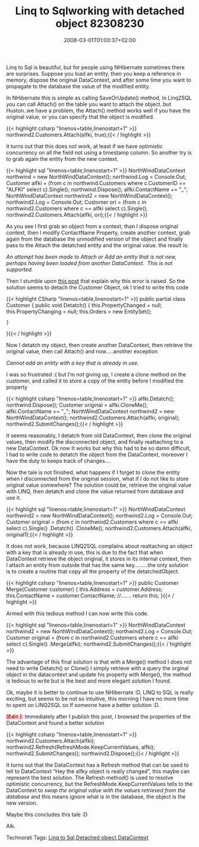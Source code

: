 ﻿---
title: "Linq to Sqlworking with detached object 82308230"
description: ""
date: 2008-03-01T01:00:37+02:00
draft: false
tags: [Uncategorized]
categories: [NET framework]
---
Linq to Sql is beautiful, but for people using NHibernate sometimes there are surprises. Suppose you load an entity, then you keep a reference in memory, dispose the original DataContext, and after some time you want to propagate to the database the value of the modified entity.

In NHibernate this is simple as calling SaveOrUpdate() method, in Linq2SQL you can call Attach() on the table you want to attach the object..but Huston..we have a problem, the Attach() method works well if you have the original value, or you can specify that the object is modified.

{{< highlight csharp "linenos=table,linenostart=1" >}}
northwind2.Customers.Attach(alfki, true);{{< / highlight >}}

<!-- Code inserted with Steve Dunn's Windows Live Writer Code Formatter Plugin.  http://dunnhq.com -->

it turns out that this does not work, at least if we have optimistic concurrency on all the field not using a timestamp column. So another try is to grab again the entity from the new context.

{{< highlight sql "linenos=table,linenostart=1" >}}
NorthWindDataContext northwind = new NorthWindDataContext();
northwind.Log = Console.Out;
Customer alfki = (from c in northwind.Customers
                  where c.CustomerID == "ALFKI"
                  select c).Single<Customer>();
northwind.Dispose();
alfki.ContactName += "_";
NorthWindDataContext northwind2 = new NorthWindDataContext();
northwind2.Log = Console.Out;
Customer ori = (from c in northwind2.Customers
 where c == alfki
 select c).Single<Customer>();
northwind2.Customers.Attach(alfki, ori);{{< / highlight >}}

<!-- Code inserted with Steve Dunn's Windows Live Writer Code Formatter Plugin.  http://dunnhq.com -->

As you see I first grab an object from a context, than I dispose original context, then I modify ContactName Property, create another context, grab again from the database the unmodified version of the object and finally pass to the Attach the detatched entity and the original value. the result is:

*An attempt has been made to Attach or Add an entity that is not new, perhaps having been loaded from another DataContext.  This is not supported.*

Then I stumble upon [this post](http://weblogs.asp.net/omarzabir/archive/2007/12/08/linq-to-sql-how-to-attach-object-to-a-different-data-context.aspx) that explain why this error is raised. So the solution seems to detach the Customer Object, ok I tried to write this code

{{< highlight CSharp "linenos=table,linenostart=1" >}}
public partial class Customer
{
    public void Detatch() {
        this.PropertyChanged = null;
        this.PropertyChanging = null;
        this.Orders = new EntitySet<Order>();

    }
}{{< / highlight >}}

<!-- Code inserted with Steve Dunn's Windows Live Writer Code Formatter Plugin.  http://dunnhq.com -->

Now I detatch my object, then create another DataContext, then retrieve the original value, then call Attach() and now…..another exception

*Cannot add an entity with a key that is already in use.*

I was so frustrated :( but I’m not giving up, I create a clone method on the customer, and called it to store a copy of the entity before I modified the property

{{< highlight csharp "linenos=table,linenostart=1" >}}
alfki.Detatch();
northwind.Dispose();
Customer original = alfki.CloneMe();
alfki.ContactName += "_";
NorthWindDataContext northwind2 = new NorthWindDataContext();
northwind2.Customers.Attach(alfki, original);
northwind2.SubmitChanges();{{< / highlight >}}

<!-- Code inserted with Steve Dunn's Windows Live Writer Code Formatter Plugin.  http://dunnhq.com -->

It seems reasonably, I detatch from old DataContext, then clone the original values, then modify the disconnected object, and finally reattaching to a new DataContext. Ok now It works but why this had to be so damn difficult, I had to write code to detatch the object from the DataContext, moreover I have the duty to keeps track of changes….

Now the tale is not finished, what happens if I forget to clone the entity when I disconnected from the original session, what if I do not like to store original value somewhere? The solution could be, retrieve the original value with LINQ, then detatch and clone the value returned from database and use it.

{{< highlight sql "linenos=table,linenostart=1" >}}
NorthWindDataContext northwind2 = new NorthWindDataContext();
northwind2.Log = Console.Out;
Customer original = (from c in northwind2.Customers
                     where c == alfki
                     select c).Single<Customer>()
        .Detatch()
        .CloneMe();
northwind2.Customers.Attach(alfki, original1);{{< / highlight >}}

<!-- Code inserted with Steve Dunn's Windows Live Writer Code Formatter Plugin.  http://dunnhq.com -->

It does not work, because LINQ2SQL complains about reattaching an object with a key that is already in use, this is due to the fact that when DataContext retrieve the object original, it stores in its internal context, then I attach an entity from outside that has the same key………the only solution is to create a routine that copy all the property of the detatchedObject.

{{< highlight csharp "linenos=table,linenostart=1" >}}
public Customer Merge(Customer customer) {
    this.Address = customer.Address;
    this.ContactName = customer.ContactName;
    //.......
   return this;
}{{< / highlight >}}

<!-- Code inserted with Steve Dunn's Windows Live Writer Code Formatter Plugin.  http://dunnhq.com -->

Armed with this tedious method I can now write this code.

{{< highlight sql "linenos=table,linenostart=1" >}}
NorthWindDataContext northwind2 = new NorthWindDataContext();
northwind2.Log = Console.Out;
Customer original = (from c in northwind2.Customers
                     where c == alfki
                     select c).Single<Customer>()
        .Merge(alfki);
northwind2.SubmitChanges();{{< / highlight >}}

<!-- Code inserted with Steve Dunn's Windows Live Writer Code Formatter Plugin.  http://dunnhq.com -->

The advantage of this final solution is that with a Merge() method I does not need to write Detatch() or Clone() I simply retrieve with a query the orginal object in the datacontext and update his property with Merge(), the method is tedious to write but is the best and more elegant solution I found.

Ok, maybe it is better to continue to use NHibernate :D, LINQ to SQL is really exciting, but seems to be not so intuitive, this morning I have no more time to spent on LINQ2SQL so If someone have a better solution :D.

 **<font color="#ff0000">[Edit:]:</font>** Immediately after I publish this post, I browsed the properties of the DataContext and found a better solution

{{< highlight csharp "linenos=table,linenostart=1" >}}
northwind2.Customers.Attach(alfki);
northwind2.Refresh(RefreshMode.KeepCurrentValues, alfki);
northwind2.SubmitChanges();
northwind2.Dispose();{{< / highlight >}}

<!-- Code inserted with Steve Dunn's Windows Live Writer Code Formatter Plugin.  http://dunnhq.com -->

It turns out that the DataContext has a Refresh method that can be used to tell to DataContext “Hey the alfky object is really changed”, this maybe can represent the best solution. The Refresh method() is used to resolve optimistic concurrency, but the RefreshMode.KeepCurrentValues tells to the DataContext to *swap the original value with the values retrieved from the database* and this means ignore what is in the database, the object is the new version.

Maybe this concludes this tale :D

Alk.

Technorati Tags: [Linq to Sql](http://technorati.com/tags/Linq%20to%20Sql),[Detached object](http://technorati.com/tags/Detached%20object),[DataContext](http://technorati.com/tags/DataContext)
